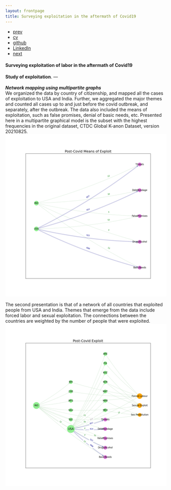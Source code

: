 ```yaml
---
layout: frontpage
title: Surveying exploitation in the aftermath of Covid19
---
```



<div class="navbar">
  <div class="navbar-inner">
      <ul class="nav">
          <li><a href="triggers.html">prev</a></li>          
          <li><a href="{{ BASE_PATH }}/jshah-public.pdf">cv</a></li>
          <li><a href="https://github.com/javedmshah">github</a></li>
          <li><a href="https://linkedin.com/in/javedmaqboolshah">LinkedIn</a></li>
          <li><a href="emotion_agency.html">next</a></li>          
      </ul>
  </div>
</div>

#### Surveying exploitation of labor in the aftermath of Covid19

**Study of exploitation**. &mdash; <br><br>
***Network mapping using multipartite graphs***<br>
We organized the data by country of citizenship, and mapped all the cases of exploitation to USA and India. Further, we aggregated the major themes and counted all cases up to and just before the covid outbreak, and separately, after the outbreak. The data also included the means of exploitation, such as false promises, denial of basic needs, etc. Presented here in a multipartite graphical model is the subset with the highest frequencies in the original dataset, CTDC Global K-anon Dataset, version 20210825. <br>
<img src="post_subexploits.png" alt="Post Covid sub exploits" width="800"/> <br>

The second presentation is that of a network of all countries that exploited people from USA and India. Themes that emerge from the data include forced labor and sexual exploitation. The connections between the countries are weighted by the number of people that were exploited.<br>
<img src="post_exploits.png" alt="Post Covid sub exploits" width="800"/> <br>

